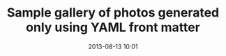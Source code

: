---
layout: default
category: photo
title: 'Sample gallery of photos generated only using YAML front matter'
date: 2013-08-13 10:01
image:
- /img/gallery/flower.jpg
image-alt:
- 'A flower.'
image-caption:
- 'This is a caption.'
--- 